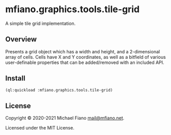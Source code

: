 # mfiano.graphics.tools.tile-grid

A simple tile grid implementation.

## Overview

Presents a grid object which has a width and height, and a 2-dimensional array of cells. Cells have
X and Y coordinates, as well as a bitfield of various user-definable properties that can be
added/removed with an included API.

## Install

```lisp
(ql:quickload :mfiano.graphics.tools.tile-grid)
```

## License

Copyright © 2020-2021 Michael Fiano <mail@mfiano.net>.

Licensed under the MIT License.
